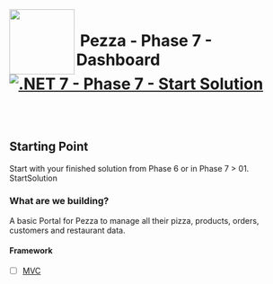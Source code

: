 <img align="left" width="116" height="116" src="../pezza-logo.png" />

# &nbsp;**Pezza - Phase 7 - Dashboard** [![.NET 7 - Phase 7 - Start Solution](https://github.com/entelect-incubator/.NET/actions/workflows/dotnet-phase7-startsolution.yml/badge.svg)](https://github.com/entelect-incubator/.NET/actions/workflows/dotnet-phase7-startsolution.yml)

<br/><br/>

## **Starting Point**

Start with your finished solution from Phase 6 or in Phase 7 > 01. StartSolution

### **What are we building?**

A basic Portal for Pezza to manage all their pizza, products, orders, customers and restaurant data.

#### **Framework**

- [ ] [MVC](https://github.com/entelect-incubator/.NET/tree/master/Phase%207/Dashboard/MVC)